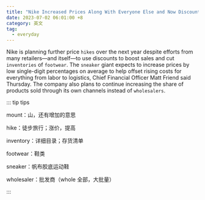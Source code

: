 ```yaml
---
title: "Nike Increased Prices Along With Everyone Else and Now Discounts Are Mounting"
date: 2023-07-02 06:01:00 +8
category: 英文
tag:
  - everyday
---
```


Nike is planning further price `hikes` over the next year despite efforts from many retailers—and itself—to use discounts to boost sales and cut `inventories` of `footwear`. The `sneaker` giant expects to increase prices by low single-digit percentages on average to help offset rising costs for everything from labor to logistics, Chief Financial Officer Matt Friend said Thursday. The company also plans to continue increasing the share of products sold through its own channels instead of `wholesalers`.

::: tip tips

mount：山，还有增加的意思

hike：徒步旅行；涨价，提高

inventory：详细目录；存货清单

footwear：鞋类

sneaker：帆布胶底运动鞋

wholesaler：批发商（whole 全部，大批量）

:::
